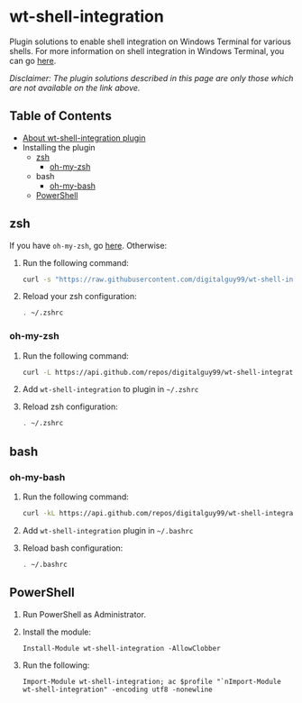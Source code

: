 # wt-shell-integration
Plugin solutions to enable shell integration on Windows Terminal for various shells. For more information on shell integration in Windows Terminal, you can go [here](https://github.com/MicrosoftDocs/terminal/blob/main/TerminalDocs/tutorials/shell-integration.md).

*Disclaimer: The plugin solutions described in this page are only those which are not available on the link above.*

## Table of Contents
- [About wt-shell-integration plugin](#wt-shell-integration)
- Installing the plugin
  - [zsh](#zsh)
    - [oh-my-zsh](#oh-my-zsh)
  - bash
    - [oh-my-bash](#oh-my-bash)
  - [PowerShell](#powershell)

## zsh
If you have `oh-my-zsh`, go [here](#oh-my-zsh). Otherwise:
1. Run the following command:
    ```zsh
    curl -s "https://raw.githubusercontent.com/digitalguy99/wt-shell-integration/main/oh-my-zsh/wt-shell-integration.plugin.zsh" | sed -n '/PROMPT=/s/^[ \t]*//p' >> ~/.zshrc
    ```

2. Reload your zsh configuration:
    ```zsh
    . ~/.zshrc
    ```

### oh-my-zsh
1. Run the following command:
    ```zsh
    curl -L https://api.github.com/repos/digitalguy99/wt-shell-integration/tarball/main | tar -xz --wildcards --strip=2 --one-top-level=${ZSH_CUSTOM:-~/.oh-my-zsh/custom}/plugins/wt-shell-integration '*/oh-my-zsh/*'
    ```

2. Add `wt-shell-integration` to plugin in `~/.zshrc`

3. Reload zsh configuration:
    ```zsh
    . ~/.zshrc
    ```

## bash
### oh-my-bash
1. Run the following command:
    ```bash
    curl -kL https://api.github.com/repos/digitalguy99/wt-shell-integration/tarball/main | tar -xz --wildcards --strip=2 --one-top-level=${BASH_CUSTOM:-~/.oh-my-bash/custom}/plugins/wt-shell-integration '*/oh-my-bash/*'
    ```
2. Add `wt-shell-integration` plugin in `~/.bashrc`
   
3. Reload bash configuration:
    ```bash
    . ~/.bashrc
    ```

## PowerShell
1. Run PowerShell as Administrator.

2. Install the module:
    ```pwsh
    Install-Module wt-shell-integration -AllowClobber
    ```

3. Run the following:
    ```pwsh
    Import-Module wt-shell-integration; ac $profile "`nImport-Module wt-shell-integration" -encoding utf8 -nonewline
    ```